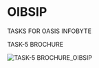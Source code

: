 # OIBSIP
TASKS FOR OASIS INFOBYTE 

TASK-5 BROCHURE

![TASK-5 BROCHURE_OIBSIP](https://github.com/souvik-blade/OIBSIP/assets/104029276/20259df8-c990-4ca3-ba1f-bba02c6b9069)
